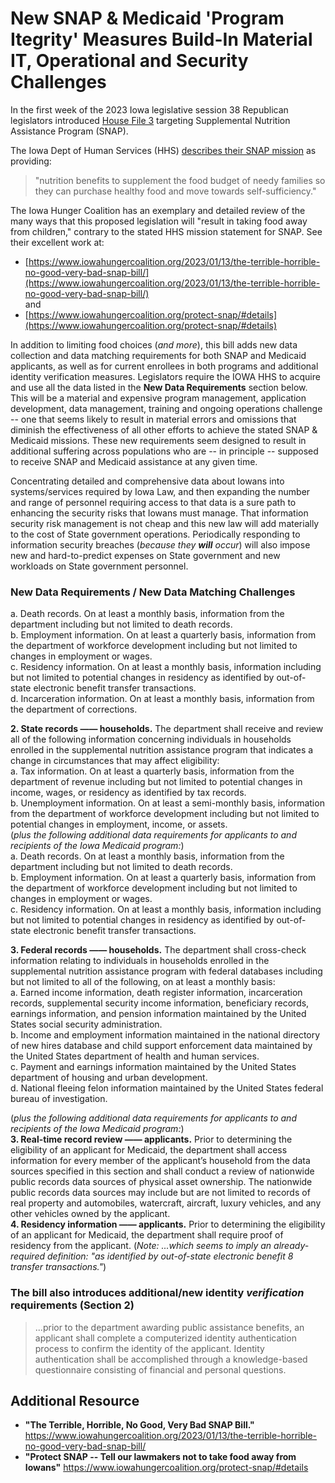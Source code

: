 # New SNAP & Medicaid 'Program Itegrity' Measures Build-In Material IT, Operational and Security Challenges  

In the first week of the 2023 Iowa legislative session 38 Republican legislators introduced [House File 3](https://www.legis.iowa.gov/legislation/BillBook?ba=HF3&ga=90) targeting Supplemental Nutrition Assistance Program (SNAP).  

The Iowa Dept of Human Services (HHS) [describes their SNAP mission](https://dhs.iowa.gov/food-assistance) as providing:  
>"nutrition benefits to supplement the food budget of needy families so they can purchase healthy food and move towards self-sufficiency."  

The Iowa Hunger Coalition has an exemplary and detailed review of the many ways that this proposed legislation will "result in taking food away from children," contrary to the stated HHS mission statement for SNAP.  See their excellent work at: 
* [https://www.iowahungercoalition.org/2023/01/13/the-terrible-horrible-no-good-very-bad-snap-bill/](https://www.iowahungercoalition.org/2023/01/13/the-terrible-horrible-no-good-very-bad-snap-bill/)  
and  
* [https://www.iowahungercoalition.org/protect-snap/#details](https://www.iowahungercoalition.org/protect-snap/#details)  

In addition to limiting food choices (*and more*), this bill adds new data collection and data matching requirements for both SNAP and Medicaid applicants, as well as for current enrollees in both programs and additional identity verification measures.  Legislators require the IOWA HHS to acquire and use all the data listed in the **New Data Requirements** section below.  This will be a material and expensive program management, application development, data management, training and ongoing operations challenge -- one that seems likely to result in material errors and omissions that diminish the effectiveness of all other efforts to achieve the stated SNAP & Medicaid missions.  These new requirements seem designed to result in additional suffering across populations who are -- in principle -- supposed to receive SNAP and Medicaid assistance at any given time.  

Concentrating detailed and comprehensive data about Iowans into systems/services required by Iowa Law, and then expanding the number and range of personnel requiring access to that data is a sure path to enhancing the security risks that Iowans must manage.  That information security risk management is not cheap and this new law will add materially to the cost of State government operations.  Periodically responding to information security breaches (*because they **will** occur*) will also impose new and hard-to-predict expenses on State government and new workloads on State government personnel.  


### New Data Requirements / New Data Matching Challenges  
a. Death records. On at least a monthly basis, information from the department including but not limited to death records.  
b. Employment information. On at least a quarterly basis, information from the department of workforce development including but not limited to changes in employment or wages.  
c. Residency information. On at least a monthly basis, information including but not limited to potential changes in residency as identified by out-of-state electronic benefit transfer transactions.  
d. Incarceration information. On at least a monthly basis, information from the department of corrections.  

**2. State records —— households.** The department shall receive and review all of the following information concerning individuals in households enrolled in the supplemental nutrition assistance program that indicates a change in circumstances that may affect eligibility:  
a. Tax information. On at least a quarterly basis, information from the department of revenue including but not limited to potential changes in income, wages, or residency as identified by tax records.  
b. Unemployment information. On at least a semi-monthly basis, information from the department of workforce development including but not limited to potential changes in employment, income, or assets.  
(*plus the following additional data requirements for applicants to and recipients of the Iowa Medicaid program:*)  
a. Death records. On at least a monthly basis, information from the department including but not limited to death records.  
b. Employment information. On at least a quarterly basis, information from the department of workforce development including but not limited to changes in employment or wages.  
c. Residency information. On at least a monthly basis, information including but not limited to potential changes in residency as identified by out-of-state electronic benefit transfer transactions.  

**3. Federal records —— households.** The department shall cross-check information relating to individuals in households enrolled in the supplemental nutrition assistance program with federal databases including but not limited to all of the following, on at least a monthly basis:  
a. Earned income information, death register information, incarceration records, supplemental security income information, beneficiary records, earnings information, and pension information maintained by the United States social security administration.  
b. Income and employment information maintained in the national directory of new hires database and child support enforcement data maintained by the United States department of health and human services.  
c. Payment and earnings information maintained by the United States department of housing and urban development.  
d. National fleeing felon information maintained by the United States federal bureau of investigation.  

(*plus the following additional data requirements for applicants to and recipients of the Iowa Medicaid program:*)  
**3. Real-time record review —— applicants.** Prior to determining the eligibility of an applicant for Medicaid, the department shall access information for every member of the applicant’s household from the data sources specified in this section and shall conduct a review of nationwide public records data sources of physical asset ownership. The nationwide public records data sources may include but are not limited to records of real property and automobiles, watercraft, aircraft, luxury vehicles, and any other vehicles owned by the applicant.  
**4. Residency information —— applicants.** Prior to determining the eligibility of an applicant for Medicaid, the department shall require proof of residency from the applicant. (*Note: ...which seems to imply an already-required definition: "as identified by out-of-state electronic benefit 8 transfer transactions."*)  


### The bill also introduces additional/new identity *verification* requirements (Section 2) 
>...prior to the department awarding public assistance benefits, an applicant shall complete a computerized identity authentication process to confirm the identity of the applicant. Identity authentication shall be accomplished through a knowledge-based questionnaire consisting of financial and personal questions.  

## Additional Resource  
* **"The Terrible, Horrible, No Good, Very Bad SNAP Bill."** https://www.iowahungercoalition.org/2023/01/13/the-terrible-horrible-no-good-very-bad-snap-bill/  
* **"Protect SNAP -- Tell our lawmakers not to take food away from Iowans"** 
https://www.iowahungercoalition.org/protect-snap/#details  